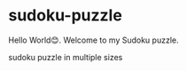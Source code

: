 # sudoku-puzzle
<p>
Hello World😊. Welcome to my Sudoku puzzle.
</p>
<p>
 sudoku puzzle in multiple sizes
</p>

